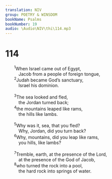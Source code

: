 ```yaml
---
translation: NIV
group: POETRY & WINSDOM
bookName: Psalms 
bookNumber: 19
audio: \Audio\NIV\thi\114.mp3
---
```


<div class="title"><h1>114</h1></div>
<span class="verse thi_114_1">  <sup>1</sup>When Israel came out of Egypt, <br/>   Jacob from a people of foreign tongue, <br/></span>
<span class="verse thi_114_2">  <sup>2</sup>Judah became God’s sanctuary, <br/>   Israel his dominion. <br/><br/></span>
<span class="verse thi_114_3">  <sup>3</sup>The sea looked and fled, <br/>   the Jordan turned back; <br/></span>
<span class="verse thi_114_4">  <sup>4</sup>the mountains leaped like rams, <br/>   the hills like lambs. <br/><br/></span>
<span class="verse thi_114_5">  <sup>5</sup>Why was it, sea, that you fled? <br/>   Why, Jordan, did you turn back? <br/></span>
<span class="verse thi_114_6">  <sup>6</sup>Why, mountains, did you leap like rams, <br/>   you hills, like lambs? <br/><br/></span>
<span class="verse thi_114_7">  <sup>7</sup>Tremble, earth, at the presence of the Lord, <br/>   at the presence of the God of Jacob, <br/></span>
<span class="verse thi_114_8">  <sup>8</sup>who turned the rock into a pool, <br/>   the hard rock into springs of water. <br/></span>

